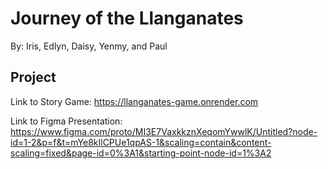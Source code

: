 # Journey of the Llanganates
By: Iris, Edlyn, Daisy, Yenmy, and Paul

## Project


Link to Story Game: https://llanganates-game.onrender.com 

Link to Figma Presentation: https://www.figma.com/proto/MI3E7VaxkkznXeqomYwwlK/Untitled?node-id=1-2&p=f&t=mYe8kIlCPUe1qpAS-1&scaling=contain&content-scaling=fixed&page-id=0%3A1&starting-point-node-id=1%3A2

